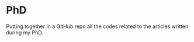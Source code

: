 # PhD 
Putting together in a GitHub repo all the codes related to the articles written during my PhD.
